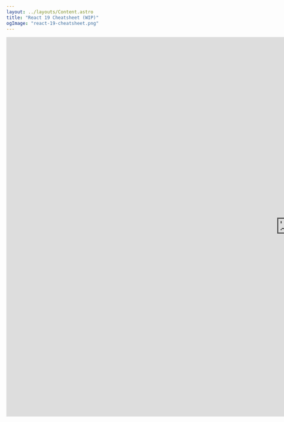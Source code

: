 ```yaml
---
layout: ../layouts/Content.astro
title: "React 19 Cheatsheet (WIP)"
ogImage: "react-19-cheatsheet.png"
---
```


<div className="grid place-content-center">
  <iframe
        src="https://link.excalidraw.com/readonly/CSYYVWwqoHslPeBzuKlz?darkMode=true"
        width="1500px%"
        height="1000px"
        style="border: none;">
  </iframe>
      <meta property="og:image" content
</div>
